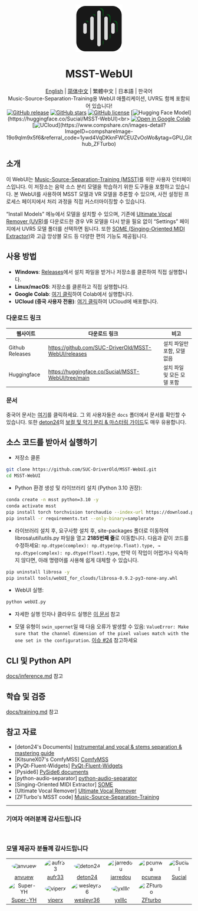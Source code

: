 <div align="center"><img src="logo.png" alt="logo" width="128" height="128"></div>
<h1 align="center">MSST-WebUI</h1>
<div align="center">

[English](../README.md) | [简体中文](README_zh.md) | 繁體中文 | 日本語 | 한국어<br>
Music-Source-Separation-Training용 WebUI 애플리케이션, UVR도 함께 포함되어 있습니다!<br>
[![GitHub release](https://img.shields.io/github/v/release/SUC-DriverOld/MSST-WebUI?label=Version)](https://github.com/SUC-DriverOld/MSST-WebUI/releases/latest) [![GitHub stars](https://img.shields.io/github/stars/SUC-DriverOld/MSST-WebUI?label=Stars&color=blue&style=flat)](https://github.com/SUC-DriverOld/MSST-WebUI/stargazers) [![GitHub license](https://img.shields.io/github/license/SUC-DriverOld/MSST-WebUI?label=License)](https://github.com/SUC-DriverOld/MSST-WebUI/blob/main/LICENSE) [![Hugging Face Model](https://img.shields.io/badge/Hugging%20Face-Models-blue?)](https://huggingface.co/Sucial/MSST-WebUI)<br>
[![Open in Google Colab](https://colab.research.google.com/assets/colab-badge.svg)](https://colab.research.google.com/github/SUC-DriverOld/MSST-WebUI/blob/main/webUI_for_colab.ipynb) [![UCloud](https://img.shields.io/badge/一键部署-优云智算UCloud-orange?)](https://www.compshare.cn/images-detail?ImageID=compshareImage-19o9qlm9x5f6&referral_code=1ywd4VqDKknFWCEUZvOoWo&ytag=GPU_Github_ZFTurbo)

</div>

## 소개

이 WebUI는 [Music-Source-Separation-Training (MSST)](https://github.com/ZFTurbo/Music-Source-Separation-Training)를 위한 사용자 인터페이스입니다. 이 저장소는 음악 소스 분리 모델을 학습하기 위한 도구들을 포함하고 있습니다. 본 WebUI를 사용하여 MSST 모델과 VR 모델을 추론할 수 있으며, 사전 설정된 프로세스 페이지에서 처리 과정을 직접 커스터마이징할 수 있습니다.

“Install Models” 메뉴에서 모델을 설치할 수 있으며, 기존에 [Ultimate Vocal Remover (UVR)](https://github.com/Anjok07/ultimatevocalremovergui)를 다운로드한 경우 VR 모델을 다시 받을 필요 없이 “Settings” 페이지에서 UVR5 모델 폴더를 선택하면 됩니다. 또한 [SOME (Singing-Oriented MIDI Extractor)](https://github.com/openvpi/SOME/)와 고급 앙상블 모드 등 다양한 편의 기능도 제공됩니다.

## 사용 방법

- **Windows**: [Releases](https://github.com/SUC-DriverOld/MSST-WebUI/releases)에서 설치 파일을 받거나 저장소를 클론하여 직접 실행합니다.<br>
- **Linux/macOS**: 저장소를 클론하고 직접 실행합니다.<br>
- **Google Colab**: [여기 클릭](https://colab.research.google.com/github/SUC-DriverOld/MSST-WebUI/blob/main/webUI_for_colab.ipynb)하여 Colab에서 실행합니다.
- **UCloud (중국 사용자 전용)**: [여기 클릭](https://www.compshare.cn/images-detail?ImageID=compshareImage-19o9qlm9x5f6&referral_code=1ywd4VqDKknFWCEUZvOoWo&ytag=GPU_Github_ZFTurbo)하여 UCloud에 배포합니다.

### 다운로드 링크

| 웹사이트         | 다운로드 링크                                             | 비고                           |
|------------------|----------------------------------------------------------|--------------------------------|
| Github Releases  | https://github.com/SUC-DriverOld/MSST-WebUI/releases     | 설치 파일만 포함, 모델 없음   |
| Huggingface      | https://huggingface.co/Sucial/MSST-WebUI/tree/main       | 설치 파일 및 모든 모델 포함   |

### 문서

중국어 문서는 [여기](https://r1kc63iz15l.feishu.cn/wiki/JSp3wk7zuinvIXkIqSUcCXY1nKc)를 클릭하세요. 그 외 사용자들은 `docs` 폴더에서 문서를 확인할 수 있습니다. 또한 [deton24](https://github.com/deton24)의 [보컬 및 악기 분리 & 마스터링 가이드](https://docs.google.com/document/d/17fjNvJzj8ZGSer7c7OFe_CNfUKbAxEh_OBv94ZdRG5c)도 매우 유용합니다.

## 소스 코드를 받아서 실행하기
* 저장소 클론
```bash
git clone https://github.com/SUC-DriverOld/MSST-WebUI.git
cd MSST-WebUI
```

* Python 환경 생성 및 라이브러리 설치 (Python 3.10 권장):

```bash
conda create -n msst python=3.10 -y
conda activate msst
pip install torch torchvision torchaudio --index-url https://download.pytorch.org/whl/cu121
pip install -r requirements.txt --only-binary=samplerate
```

* 라이브러리 설치 후, 요구사항 설치 후, site-packages 폴더로 이동하여 librosa\util\utils.py 파일을 열고 **2185번째 줄**로 이동합니다. 다음과 같이 코드를 수정하세요: `np.dtype(complex): np.dtype(np.float).type, → np.dtype(complex): np.dtype(float).type`,
만약 이 작업이 어렵거나 익숙하지 않다면, 아래 명령어를 사용해 쉽게 대체할 수 있습니다.

```bash
pip uninstall librosa -y
pip install tools/webUI_for_clouds/librosa-0.9.2-py3-none-any.whl
```

* WebUI 실행:

```bash
python webUI.py
```

* 자세한 실행 인자나 클라우드 실행은 [이 문서](webui.md) 참고

* 모델 유형이 `swin_upernet`일 때 다음 오류가 발생할 수 있음: `ValueError: Make sure that the channel dimension of the pixel values match with the one set in the configuration`. [이슈 #24](https://github.com/SUC-DriverOld/MSST-WebUI/issues/24) 참고하세요

## CLI 및 Python API

[docs/inference.md](inference.md) 참고

## 학습 및 검증

[docs/training.md](training.md) 참고

## 참고 자료

- [deton24's Documents] [Instrumental and vocal & stems separation & mastering guide](https://docs.google.com/document/d/17fjNvJzj8ZGSer7c7OFe_CNfUKbAxEh_OBv94ZdRG5c)
- [KitsuneX07's ComfyMSS] [ComfyMSS](https://github.com/KitsuneX07/ComfyMSS)
- [PyQt-Fluent-Widgets] [PyQt-Fluent-Widgets](https://github.com/zhiyiYo/PyQt-Fluent-Widgets)
- [Pyside6] [PySide6 documents](https://doc.qt.io/qtforpython-6)
- [python-audio-separator] [python-audio-separator](https://github.com/nomadkaraoke/python-audio-separator)
- [Singing-Oriented MIDI Extractor] [SOME](https://github.com/openvpi/SOME/)
- [Ultimate Vocal Remover] [Ultimate Vocal Remover](https://github.com/Anjok07/ultimatevocalremovergui)
- [ZFTurbo's MSST code] [Music-Source-Separation-Training](https://github.com/ZFTurbo/Music-Source-Separation-Training)

---

### 기여자 여러분께 감사드립니다

<a href="https://github.com/SUC-DriverOld/MSST-WebUI/graphs/contributors" target="_blank">
  <img src="https://contrib.rocks/image?repo=SUC-DriverOld/MSST-WebUI" alt=""/>
</a>

### 모델 제공자 분들께 감사드립니다

<table>
  <tr>
    <td style="text-align: center;"><img src="https://github.com/anvuew.png" style="width: 60px; height: 60px; border-radius: 50%;" alt="anvuew"></td>
    <td style="text-align: center;"><img src="https://github.com/aufr33.png" style="width: 60px; height: 60px; border-radius: 50%;" alt="aufr33"></td>
    <td style="text-align: center;"><img src="https://github.com/deton24.png" style="width: 60px; height: 60px; border-radius: 50%;" alt="deton24"></td>
    <td style="text-align: center;"><img src="https://github.com/jarredou.png" style="width: 60px; height: 60px; border-radius: 50%;" alt="jarredou"></td>
    <td style="text-align: center;"><img src="https://github.com/pcunwa.png" style="width: 60px; height: 60px; border-radius: 50%;" alt="pcunwa"></td>
    <td style="text-align: center;"><img src="https://github.com/SUC-DriverOld.png" style="width: 60px; height: 60px; border-radius: 50%;" alt="Sucial"></td>
  </tr>
  <tr>
    <td style="text-align: center;"><a href="https://github.com/anvuew">anvuew</a></td>
    <td style="text-align: center;"><a href="https://github.com/aufr33">aufr33</a></td>
    <td style="text-align: center;"><a href="https://github.com/deton24">deton24</a></td>
    <td style="text-align: center;"><a href="https://github.com/jarredou">jarredou</a></td>
    <td style="text-align: center;"><a href="https://github.com/pcunwa">pcunwa</a></td>
    <td style="text-align: center;"><a href="https://github.com/SUC-DriverOld">Sucial</a></td>
  </tr>
  <tr>
    <td style="text-align: center;"><img src="https://github.com/Super-YH.png" style="width: 60px; height: 60px; border-radius: 50%;" alt="Super-YH"></td>
    <td style="text-align: center;"><img src="https://github.com/playdasegunda.png" style="width: 60px; height: 60px; border-radius: 50%;" alt="viperx"></td>
    <td style="text-align: center;"><img src="https://github.com/wesleyr36.png" style="width: 60px; height: 60px; border-radius: 50%;" alt="wesleyr36"></td>
    <td style="text-align: center;"><img src="https://github.com/yxlllc.png" style="width: 60px; height: 60px; border-radius: 50%;" alt="yxlllc"></td>
    <td style="text-align: center;"><img src="https://github.com/ZFTurbo.png" style="width: 60px; height: 60px; border-radius: 50%;" alt="ZFturbo"></td>
    <td></td>
  </tr>
  <tr>
    <td style="text-align: center;"><a href="https://github.com/Super-YH">Super-YH</a></td>
    <td style="text-align: center;"><a href="https://github.com/playdasegunda">viperx</a></td>
    <td style="text-align: center;"><a href="https://github.com/wesleyr36">wesleyr36</a></td>
    <td style="text-align: center;"><a href="https://github.com/yxlllc">yxlllc</a></td>
    <td style="text-align: center;"><a href="https://github.com/ZFTurbo">ZFturbo</a></td>
    <td></td>
  </tr>
</table>
